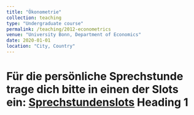 ```yaml
---
title: "Ökonometrie"
collection: teaching
type: "Undergraduate course"
permalink: /teaching/2012-econometrics
venue: "University Bonn, Department of Economics"
date: 2020-01-01
location: "City, Country"
---
```


Für die persönliche Sprechstunde trage dich bitte in einen der Slots ein: [Sprechstundenslots](https://calendar.google.com/calendar/u/0selfsched?sstoken=UVBFdGYzZ2JRdWRJfGRlZmF1bHR8MjEwYWZhYWM5MTQ1NzQ3NTNjMTAwNzY5YWZlM2U1MD)
Heading 1
======
